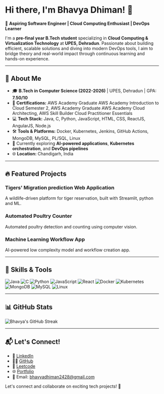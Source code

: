 # Hi there, I'm Bhavya Dhiman! 👋

🚀 **Aspiring Software Engineer | Cloud Computing Enthusiast | DevOps Learner**

I'm a **pre-final year B.Tech student** specializing in **Cloud Computing & Virtualization Technology** at **UPES, Dehradun**. Passionate about building efficient, scalable solutions and diving into modern DevOps tools, I aim to bridge theory and real-world impact through continuous learning and hands-on experience.

---

## 🌟 About Me
- 🎓 **B.Tech in Computer Science (2022-2026)** | UPES, Dehradun | GPA: **7.50/10**
- 🏅 **Certifications:** AWS Academy Graduate AWS Academy Introduction to Cloud Semester 2, 
                        AWS Academy Graduate AWS Academy Cloud Architecting, 
                        AWS Skill Builder Cloud Practitioner Essentials
- 💻 **Tech Stack:** Java, C, Python, JavaScript, HTML, CSS, ReactJS, AngularJS, Node.js
- 🛠️ **Tools & Platforms:** Docker, Kubernetes, Jenkins, GitHub Actions, MongoDB, MySQL, PL/SQL, Linux
- 🌱 Currently exploring **AI-powered applications**, **Kubernetes orchestration**, and **DevOps pipelines**
- 🌐 **Location:** Chandigarh, India

---

## 🔥 Featured Projects

###  Tigers' Migration prediction Web Application
A wildlife-driven platform for tiger reservation, built with Streamlit, python and ML.

###  Automated Poultry Counter
Automated poultry detection and counting using computer vision.

###  Machine Learning Workflow App
AI-powered low complexity model and workflow creation app.

---

## 🚀 Skills & Tools
![Java](https://img.shields.io/badge/-Java-orange?style=flat&logo=java)
![C](https://img.shields.io/badge/-C-blue?style=flat&logo=c)
![Python](https://img.shields.io/badge/-Python-yellow?style=flat&logo=python)
![JavaScript](https://img.shields.io/badge/-JavaScript-yellow?style=flat&logo=javascript)
![React](https://img.shields.io/badge/-React-blue?style=flat&logo=react)
![Docker](https://img.shields.io/badge/-Docker-2496ED?style=flat&logo=docker)
![Kubernetes](https://img.shields.io/badge/-Kubernetes-326CE5?style=flat&logo=kubernetes)
![MongoDB](https://img.shields.io/badge/-MongoDB-green?style=flat&logo=mongodb)
![MySQL](https://img.shields.io/badge/-MySQL-blue?style=flat&logo=mysql)
![Linux](https://img.shields.io/badge/-Linux-black?style=flat&logo=linux)

---

## 📊 GitHub Stats
![Bhavya's GitHub Streak](https://streak-stats.demolab.com?user=BhavyaDhimxn&theme=radical&hide_border=true)

---

## 📬 Let's Connect!
- 💼 [LinkedIn](https://www.linkedin.com/in/bhavyadhiman24/)
- 🧑‍💻 [GitHub](https://github.com/BhavyaDhimxn)
- 🧠 [Leetcode](https://leetcode.com/u/U0DcRXy8IM/)
- 🌐 [Portfolio](https://bhavyadhimxn.github.io/FinalPortfolio/)
- 📧 Email: bhavyadhiman2428@gmail.com

Let's connect and collaborate on exciting tech projects! 🚀
